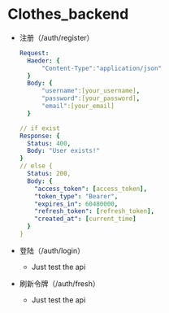 # Clothes_backend

* 注册（/auth/register）

  ```yaml
  Request: 
  	Haeder: {
  		"Content-Type":"application/json"
  	}
  	Body: {
  		"username":[your_username],
  		"password":[your_password],
  		"email":[your_email]
  	}
  
  // if exist
  Response: {
  	Status: 400,
  	Body: "User exists!"
  }
  // else {
  	Status: 200,
  	Body: {
  	  "access_token": [access_token],
      "token_type": "Bearer",
      "expires_in": 60480000,
      "refresh_token": [refresh_token],
      "created_at": [current_time]
  	}
  }
  ```

* 登陆（/auth/login）

  * Just test the api

* 刷新令牌（/auth/fresh）

  * Just test the api